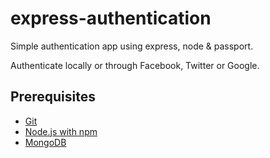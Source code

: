 # express-authentication

Simple authentication app using express, node & passport.

Authenticate locally or through Facebook, Twitter or Google.

## Prerequisites

* [Git](http://git-scm.com/)
* [Node.js with npm](https://nodejs.org/en/)
* [MongoDB](https://docs.mongodb.org/manual/installation/)
